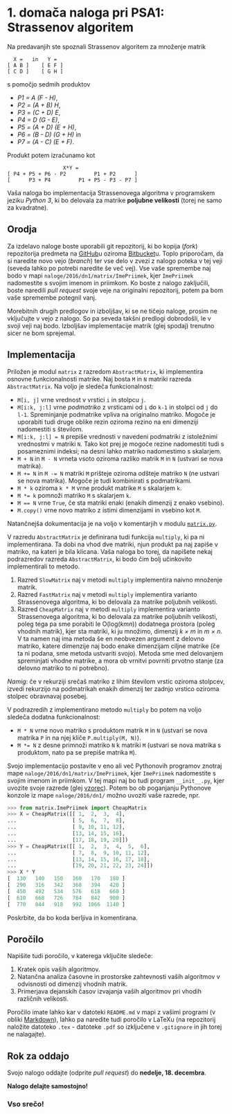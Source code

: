 # 1. domača naloga pri PSA1: Strassenov algoritem

Na predavanjih ste spoznali Strassenov algoritem za množenje matrik
```
  X =   in   Y =
[ A B ]    [ E F ]
[ C D ]    [ G H ]
```
s pomočjo sedmih produktov
* *P1 = A (F - H)*,
* *P2 = (A + B) H*,
* *P3 = (C + D) E*,
* *P4 = D (G - E)*,
* *P5 = (A + D) (E + H)*,
* *P6 = (B - D) (G + H)* in
* *P7 = (A - C) (E + F)*.

Produkt potem izračunamo kot
```
                  X*Y =
[ P4 + P5 + P6 - P2         P1 + P2      ]
[      P3 + P4         P1 + P5 - P3 - P7 ]
```
Vaša naloga bo implementacija Strassenovega algoritma v programskem jeziku *Python 3*, ki bo delovala za matrike **poljubne velikosti** (torej ne samo za kvadratne).

## Orodja

Za izdelavo naloge boste uporabili git repozitorij, ki bo kopija (*fork*) repozitorija predmeta na [GitHub](https://github.com/jaanos/PSA1)u oziroma [Bitbucket](https://bitbucket.org/jaanos/psa1)u. Toplo priporočam, da si naredite novo vejo (*branch*) ter vse delo v zvezi z nalogo poteka v tej veji (seveda lahko po potrebi naredite še več vej). Vse vaše spremembe naj bodo v mapi `naloge/2016/dn1/matrix/ImePriimek`, kjer `ImePriimek` nadomestite s svojim imenom in priimkom. Ko boste z nalogo zaključili, boste naredili *pull request* svoje veje na originalni repozitorij, potem pa bom vaše spremembe potegnil vanj.

Morebitnih drugih predlogov in izboljšav, ki se ne tičejo naloge, prosim ne vključujte v vejo z nalogo. So pa seveda takšni predlogi dobrodošli, le v svoji veji naj bodo. Izboljšav implementacije matrik (glej spodaj) trenutno sicer ne bom sprejemal.

## Implementacija

Priložen je modul `matrix` z razredom `AbstractMatrix`, ki implementira osnovne funkcionalnosti matrike. Naj bosta `M` in `N` matriki razreda `AbstractMatrix`. Na voljo je sledeča funkcionalnost:
* `M[i, j]` vrne vrednost v vrstici `i` in stolpcu `j`.
* `M[i:k, j:l]` vrne *podmatriko* z vrsticami od `i` do `k-1` in stolpci od `j` do `l-1`. Spreminjanje podmatrike vpliva na originalno matriko. Mogoče je uporabiti tudi druge oblike rezin oziroma rezino na eni dimenziji nadomestiti s številom.
* `M[i:k, j:l] = N` prepiše vrednosti v navedeni podmatriki z istoležnimi vrednostmi v matriki `N`. Tako kot prej je mogoče rezine nadomestiti tudi s posameznimi indeksi; na desni lahko matriko nadomestimo s skalarjem.
* `M + N` in `M - N` vrneta vsoto oziroma razliko matrik `M` in `N` (ustvari se nova matrika).
* `M += N` in `M -= N` matriki `M` prišteje oziroma odšteje matriko `N` (ne ustvari se nova matrika). Mogoče je tudi kombinirati s podmatrikami.
* `M * k` oziroma `k * M` vrne produkt matrike `M` s skalarjem `k`.
* `M *= k` pomnoži matriko `M` s skalarjem `k`.
* `M == N` vrne `True`, če sta matriki enaki (enakih dimenzij z enako vsebino).
* `M.copy()` vrne novo matriko z istimi dimenzijami in vsebino kot `M`.

Natančnejša dokumentacija je na voljo v komentarjih v modulu [`matrix.py`](matrix/matrix.py).

V razredu `AbstractMatrix` je definirana tudi funkcija `multiply`, ki pa ni implementirana. Ta dobi na vhod dve matriki, njun produkt pa naj zapiše v matriko, na kateri je bila klicana. Vaša naloga bo torej, da napišete nekaj podrazredov razreda `AbstractMatrix`, ki bodo čim bolj učinkovito implementirali to metodo.

1. Razred `SlowMatrix` naj v metodi `multiply` implementira naivno množenje matrik.
2. Razred `FastMatrix` naj v metodi `multiply` implementira varianto Strassenovega algoritma, ki bo delovala za matrike poljubnih velikosti.
3. Razred `CheapMatrix` naj v metodi `multiply` implementira varianto Strassenovega algoritma, ki bo delovala za matrike poljubnih velikosti, poleg tega pa sme porabiti le O(log(*kmn*)) dodatnega prostora (poleg vhodnih matrik), kjer sta matriki, ki ju množimo, dimenzij *k × m* in *m × n*. V ta namen naj ima metoda še en neobvezen argument z delovno matriko, katere dimenzije naj bodo enake dimenzijam ciljne matrike (če ta ni podana, sme metoda ustvariti svojo). Metoda sme med delovanjem spreminjati vhodne matrike, a mora ob vrnitvi povrniti prvotno stanje (za delovno matriko to ni potrebno).

*Namig*: če v rekurziji srečaš matriko z lihim številom vrstic oziroma stolpcev, izvedi rekurzijo na podmatrikah enakih dimenzij ter zadnjo vrstico oziroma stolpec obravnavaj posebej.

V podrazredih z implementirano metodo `multiply` bo potem na voljo sledeča dodatna funkcionalnost:
* `M * N` vrne novo matriko s produktom matrik `M` in `N` (ustvari se nova matrika `P` in na njej kliče `P.multiply(M, N)`).
* `M *= N` z desne primnoži matriko `N` k matriki `M` (ustvari se nova matrika s produktom, nato pa se prepiše matrika `M`).

Svojo implementacijo postavite v eno ali več Pythonovih programov znotraj mape `naloge/2016/dn1/matrix/ImePriimek`, kjer `ImePriimek` nadomestite s svojim imenom in priimkom. V tej mapi naj bo tudi program `__init__.py`, kjer uvozite svoje razrede (glej [vzorec](matrix/vzorec/__init__.py)). Potem bo ob poganjanju Pythonove konzole iz mape `naloge/2016/dn1/` možno uvoziti vaše razrede, npr.
```python
>>> from matrix.ImePriimek import CheapMatrix
>>> X = CheapMatrix([[ 1,  2,  3,  4],
...                  [ 5,  6,  7,  8],
...                  [ 9, 10, 11, 12],
...                  [13, 14, 15, 16],
...                  [17, 18, 19, 20]])
>>> Y = CheapMatrix([[ 1,  2,  3,  4,  5,  6],
...                  [ 7,  8,  9, 10, 11, 12],
...                  [13, 14, 15, 16, 17, 18],
...                  [19, 20, 21, 22, 23, 24]])
>>> X * Y
[  130   140   150   160   170   180 ]
[  290   316   342   368   394   420 ]
[  450   492   534   576   618   660 ]
[  610   668   726   784   842   900 ]
[  770   844   918   992  1066  1140 ]
```
Poskrbite, da bo koda berljiva in komentirana.

## Poročilo

Napišite tudi poročilo, v katerega vključite sledeče:

1. Kratek opis vaših algoritmov.
2. Natančna analiza časovne in prostorske zahtevnosti vaših algoritmov v odvisnosti od dimenzij vhodnih matrik.
3. Primerjava dejanskih časov izvajanja vaših algoritmov pri vhodih različnih velikosti.

Poročilo imate lahko kar v datoteki `README.md` v mapi z vašimi programi (v obliki [Markdown](https://guides.github.com/features/mastering-markdown/)), lahko pa naredite tudi poročilo v LaTeXu (na repozitorij naložite datoteko `.tex` - datoteke `.pdf` so izključene v `.gitignore` in jih torej ne nalagajte).

## Rok za oddajo

Svojo nalogo oddajte (odprite *pull request*) do **nedelje, 18. decembra**.

**Nalogo delajte samostojno!**

### Vso srečo!
